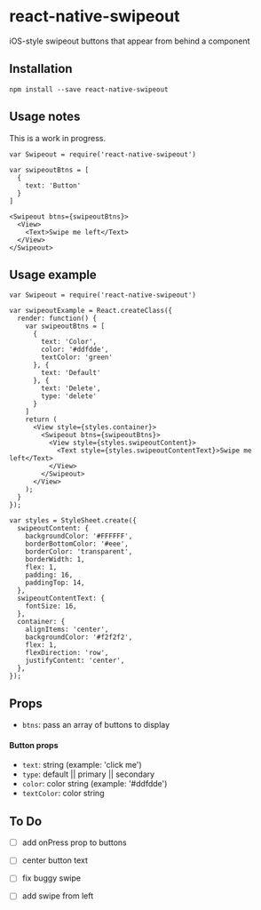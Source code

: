 # react-native-swipeout
iOS-style swipeout buttons that appear from behind a component

## Installation
```
npm install --save react-native-swipeout
```

## Usage notes
This is a work in progress.

```
var Swipeout = require('react-native-swipeout')

var swipeoutBtns = [
  {
    text: 'Button'
  }
]

<Swipeout btns={swipeoutBtns}>
  <View>
    <Text>Swipe me left</Text>
  </View>
</Swipeout>

```

## Usage example

```
var Swipeout = require('react-native-swipeout')

var swipeoutExample = React.createClass({
  render: function() {
    var swipeoutBtns = [
      {
        text: 'Color',
        color: '#ddfdde',
        textColor: 'green'
      }, {
        text: 'Default'
      }, {
        text: 'Delete',
        type: 'delete'
      }
    ]
    return (
      <View style={styles.container}>
        <Swipeout btns={swipeoutBtns}>
          <View style={styles.swipeoutContent}>
            <Text style={styles.swipeoutContentText}>Swipe me left</Text>
          </View>
        </Swipeout>
      </View>
    );
  }
});

var styles = StyleSheet.create({
  swipeoutContent: {
    backgroundColor: '#FFFFFF',
    borderBottomColor: '#eee',
    borderColor: 'transparent',
    borderWidth: 1,
    flex: 1,
    padding: 16,
    paddingTop: 14,
  },
  swipeoutContentText: {
    fontSize: 16,
  },
  container: {
    alignItems: 'center',
    backgroundColor: '#f2f2f2',
    flex: 1,
    flexDirection: 'row',
    justifyContent: 'center',
  },
});
```

## Props

* `btns`: pass an array of buttons to display

#### Button props

* `text`: string (example: 'click me')
* `type`: default || primary || secondary
* `color`: color string (example: '#ddfdde')
* `textColor`: color string

## To Do

* [ ] add onPress prop to buttons
* [ ] center button text
* [ ] fix buggy swipe
* [ ] add swipe from left

